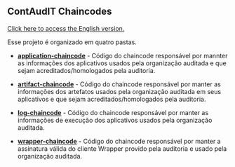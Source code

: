 ## ContAudIT Chaincodes

[Click here to access the English version.](README.md)

Esse projeto é organizado em quatro pastas.

- [**application-chaincode**](application-chaincode/) - Código do chaincode responsável por mannter as informações dos aplicativos usados pela organização auditada e que sejam acreditados/homologados pela auditoria.

- [**artifact-chaincode**](artifact-chaincode/) - Código do chaincode responsável por manter as informações dos artefatos usados pela organização auditada em seus aplicativos e que sejam acreditados/homologados pela auditoria.

- [**log-chaincode**](log-chaincode/) - Código do chaincode responsável por manter as informações de execução dos aplicativos usados pela organização auditada.

- [**wrapper-chaincode**](wrapper-chaincode/) - Código do chaincode responsável por manter a assinatura válida do cliente Wrapper provido pela auditoria e usado pela organização auditada.